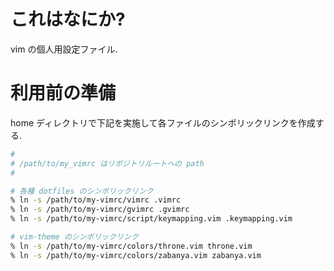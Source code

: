 # これはなにか?
vim の個人用設定ファイル.

# 利用前の準備
home ディレクトリで下記を実施して各ファイルのシンボリックリンクを作成する.

```bash
#
# /path/to/my_vimrc はリポジトリルートへの path
#

# 各種 dotfiles のシンボリックリンク
% ln -s /path/to/my-vimrc/vimrc .vimrc
% ln -s /path/to/my-vimrc/gvimrc .gvimrc
% ln -s /path/to/my-vimrc/script/keymapping.vim .keymapping.vim

# vim-theme のシンボリックリンク
% ln -s /path/to/my-vimrc/colors/throne.vim throne.vim
% ln -s /path/to/my-vimrc/colors/zabanya.vim zabanya.vim
```

